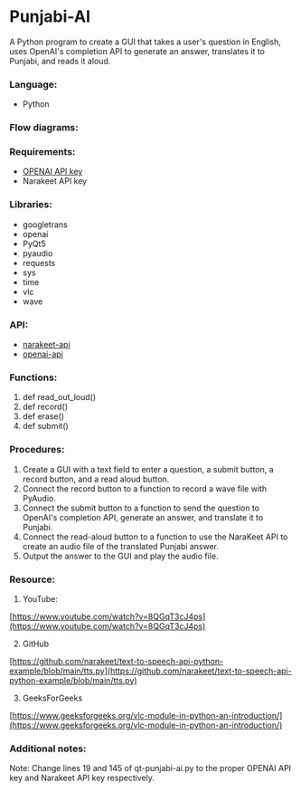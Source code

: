 # Punjabi-AI
A Python program to create a GUI that takes a user's question in English, uses OpenAI's completion API to generate an answer, translates it to Punjabi, and reads it aloud.

### Language: 

- Python

### Flow diagrams:

### Requirements:

- [OPENAI API key](https://beta.openai.com/account/api-keys)
- Narakeet API key

### Libraries:

- googletrans
- openai
- PyQt5
- pyaudio
- requests
- sys
- time
- vlc
- wave

### API:

- [narakeet-api](https://www.narakeet.com/docs/automating/)
- [openai-api](https://openai.com/api/)


### Functions:

1. def read_out_loud()
2. def record()
3. def erase()
4. def submit()

### Procedures:

1.  Create a GUI with a text field to enter a question, a submit button, a record button, and a read aloud button.
2.  Connect the record button to a function to record a wave file with PyAudio.
3.  Connect the submit button to a function to send the question to OpenAI's completion API, generate an answer, and translate it to Punjabi.
4.  Connect the read-aloud button to a function to use the NaraKeet API to create an audio file of the translated Punjabi answer.
5.  Output the answer to the GUI and play the audio file.

### Resource:

1. YouTube:

[https://www.youtube.com/watch?v=8QGqT3cJ4ps](https://www.youtube.com/watch?v=8QGqT3cJ4ps)


2. GitHub

[https://github.com/narakeet/text-to-speech-api-python-example/blob/main/tts.py](https://github.com/narakeet/text-to-speech-api-python-example/blob/main/tts.py)

3. GeeksForGeeks

[https://www.geeksforgeeks.org/vlc-module-in-python-an-introduction/](https://www.geeksforgeeks.org/vlc-module-in-python-an-introduction/)

### Additional notes:

Note: Change lines 19 and 145 of qt-punjabi-ai.py to the proper OPENAI API key and Narakeet API key respectively.
